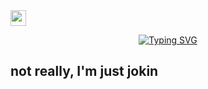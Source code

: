 <img src="https://media.giphy.com/media/hS42TuYYnANLFR9IRQ/giphy.gif" width="25"> 

<div align="center">
  
[![Typing SVG](https://readme-typing-svg.herokuapp.com?font=Fira+Code&size=26&pause=1000&color=00F723&center=true&vCenter=true&width=435&lines=Algorithmic+Trader;Quantitative+Analyst;Financial+Engineer;Market+Strategist)](https://git.io/typing-svg)
</div>

## not really, I'm just jokin
